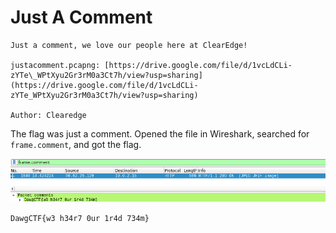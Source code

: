 # Just A Comment 
```
Just a comment, we love our people here at ClearEdge!

justacomment.pcapng: [https://drive.google.com/file/d/1vcLdCLi-zYTe\_WPtXyu2Gr3rM0a3Ct7h/view?usp=sharing](https://drive.google.com/file/d/1vcLdCLi-zYTe_WPtXyu2Gr3rM0a3Ct7h/view?usp=sharing)

Author: Clearedge
```

The flag was just a comment. Opened the file in Wireshark, searched for `frame.comment`, and got the flag.


![](Pasted%20image%2020210508171140.png)

`DawgCTF{w3 h34r7 0ur 1r4d 734m}`
